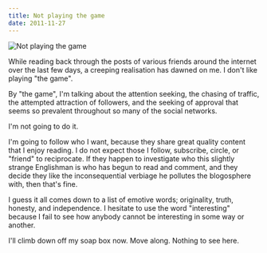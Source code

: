 ```yaml
---
title: Not playing the game
date: 2011-11-27
---
```


![Not playing the game](https://source.unsplash.com/DWyRC2juMgs/1600x900)

While reading back through the posts of various friends around the internet over the last few days, a creeping realisation has dawned on me. I don't like playing "the game".

By "the game", I'm talking about the attention seeking, the chasing of traffic, the attempted attraction of followers, and the seeking of approval that seems so prevalent throughout so many of the social networks.

I'm not going to do it.

I'm going to follow who I want, because they share great quality content that I enjoy reading. I do not expect those I follow, subscribe, circle, or "friend" to reciprocate. If they happen to investigate who this slightly strange Englishman is who has begun to read and comment, and they decide they like the inconsequential verbiage he pollutes the blogosphere with, then that's fine.

I guess it all comes down to a list of emotive words; originality, truth, honesty, and independence. I hesitate to use the word "interesting" because I fail to see how anybody cannot be interesting in some way or another.

I'll climb down off my soap box now. Move along. Nothing to see here.